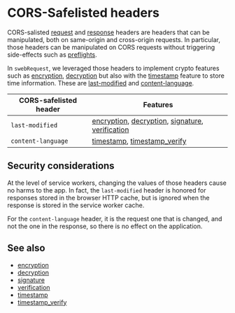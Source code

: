 # CORS-Safelisted headers

CORS-salisted [request](https://developer.mozilla.org/en-US/docs/Glossary/CORS-safelisted_request_header) and [response](https://developer.mozilla.org/en-US/docs/Glossary/CORS-safelisted_response_header) headers are headers that can be manipulated, both on same-origin and cross-origin requests. In particular, those headers can be manipulated on CORS requests without triggering side-effects such as [preflights](https://developer.mozilla.org/en-US/docs/Glossary/Preflight_request). 


In `swebRequest`, we leveraged those headers to implement crypto features such as [encryption](../features/encryption.md), [decryption](../features/decryption.md) but also with the [timestamp](../features/timestamp.md) feature to store time information. These are [last-modified](https://developer.mozilla.org/en-US/docs/Web/HTTP/Headers/Last-Modified) and [content-language](https://developer.mozilla.org/en-US/docs/Web/HTTP/Headers/Content-Language). 


| CORS-safelisted header | Features |
|--|--|
`last-modified` | [encryption](../features/encryption.md), [decryption](../features/decryption.md), [signature](../features/signature.md), [verification](../features/verification.md)
`content-language` | [timestamp](../features/timestamp.md), [timestamp_verify](../features/timestamp_verify.md)

## Security considerations

At the level of service workers, changing the values of those headers cause no harms to the app. In fact, the `last-modified` header is honored for responses stored in the browser HTTP cache, but is ignored when the response is stored in the service worker cache. 

For the `content-language` header, it is the request one that is changed, and not the one in the response, so there is no effect on the application. 


## See also
- [encryption](../features/encryption.md)
- [decryption](../features/decryption.md)
- [signature](../features/signature.md)
- [verification](../features/verification.md)
- [timestamp](../features/timestamp.md)
- [timestamp_verify](../features/timestamp_verify.md)

